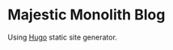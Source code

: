 Majestic Monolith Blog
======================

Using [Hugo](http://gohugo.io/) static site generator.

